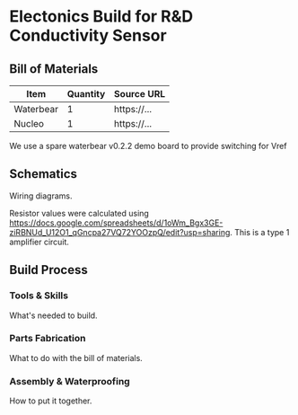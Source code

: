 # Electonics Build for R&D Conductivity Sensor

## Bill of Materials

| Item        | Quantity    | Source URL  |
| ----------- | ----------- | ----------- |
| Waterbear   | 1           | https://... |
| Nucleo      | 1           | https://... |

We use a spare waterbear v0.2.2 demo board to provide switching for Vref

## Schematics

Wiring diagrams.

Resistor values were calculated using https://docs.google.com/spreadsheets/d/1oWm_Bgx3GE-ziRBNUd_U12O1_qGncpa27VQ72YOOzpQ/edit?usp=sharing.  This is a type 1 amplifier circuit.

## Build Process

### Tools & Skills

What's needed to build.

### Parts Fabrication

What to do with the bill of materials.

### Assembly & Waterproofing

How to put it together.
